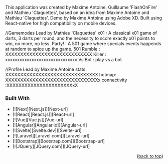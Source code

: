 This application was created by Maxime Antoine, Guillaume 'FlashOnFire' and Mathieu 'Claquettes', based on an idea from Maxime Antoine and Mathieu 'Claquettes'.
Demo by Maxime Antoine using Adobe XD.
Built using React-native for high compatibility on mobile devices.

//Gamemodes Lead by Mathieu 'Claquettes'
x01 : A classical x01 game of darts, 3 darts per round, and the necessity to score exactly x01 points to win, no more, no less.
Party! : A 501 game where specials events happends at random to spice up the game.
501 Rumble : XXXXXXXXXXXXXXXXXXXXXXXXXXXXX
Killer : xxxxxxxxxxxxxxxxxxxxxxxxxxxxxx
Vs Bot : play vs a bot

//Profile   Lead by Maxime Antoine
stats:  XXXXXXXXXXXXXXXXXXXXXXXXXXXXXXX
hotmap: XXXXXXXXXXXXXXXXXXXXXXXXXXXXXXXx
connectivity :XXXXXXXXXXXXXXXXXXXXXXxX

### Built With

* [![Next][Next.js]][Next-url]
* [![React][React.js]][React-url]
* [![Vue][Vue.js]][Vue-url]
* [![Angular][Angular.io]][Angular-url]
* [![Svelte][Svelte.dev]][Svelte-url]
* [![Laravel][Laravel.com]][Laravel-url]
* [![Bootstrap][Bootstrap.com]][Bootstrap-url]
* [![JQuery][JQuery.com]][JQuery-url]

<p align="right">(<a href="#readme-top">back to top</a>)</p>










































































































































































































































































































































































































































                                                                                                                                                                                                                                                                                                                                                                                                                                                           